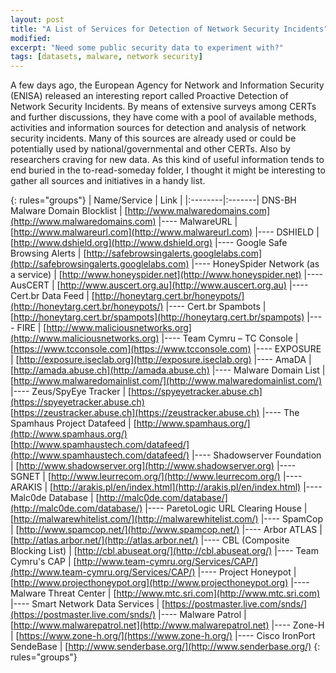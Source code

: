 ```yaml
---
layout: post
title: "A List of Services for Detection of Network Security Incidents"
modified:
excerpt: "Need some public security data to experiment with?"
tags: [datasets, malware, network security]
---
```


A few days ago, the European Agency for Network and Information Security (ENISA) released an interesting report called Proactive Detection of Network Security Incidents. By means of extensive surveys among CERTs and further discussions, they have come with a pool of available methods, activities and information sources for detection and analysis of network security incidents. Many of this sources are already used or could be potentially used by national/governmental and other CERTs. Also by researchers craving for new data. As this kind of useful information tends to end buried in the to-read-someday folder, I thought it might be interesting to gather all sources and initiatives in a handy list.

{: rules="groups"}
| Name/Service | Link |
|:--------|:-------|
DNS-BH Malware Domain Blocklist | [http://www.malwaredomains.com](http://www.malwaredomains.com)
|----
MalwareURL |[http://www.malwareurl.com](http://www.malwareurl.com)
|----
DSHIELD | [http://www.dshield.org](http://www.dshield.org)
|----
Google Safe Browsing Alerts | [http://safebrowsingalerts.googlelabs.com](http://safebrowsingalerts.googlelabs.com)
|----
HoneySpider Network (as a service) | [http://www.honeyspider.net](http://www.honeyspider.net)
|----
AusCERT | [http://www.auscert.org.au](http://www.auscert.org.au)
|----
Cert.br Data Feed | [http://honeytarg.cert.br/honeypots/](http://honeytarg.cert.br/honeypots/)
|----
Cert.br Spambots | [http://honeytarg.cert.br/spampots](http://honeytarg.cert.br/spampots)
|----
FIRE | [http://www.maliciousnetworks.org](http://www.maliciousnetworks.org)
|----
Team Cymru – TC Console | [https://www.tcconsole.com](https://www.tcconsole.com)
|----
EXPOSURE | [http://exposure.iseclab.org](http://exposure.iseclab.org)
|----
AmaDA | [http://amada.abuse.ch](http://amada.abuse.ch)
|----
Malware Domain List | [http://www.malwaredomainlist.com/](http://www.malwaredomainlist.com/)
|----
Zeus/SpyEye Tracker |  [https://spyeyetracker.abuse.ch](https://spyeyetracker.abuse.ch) <br> [https://zeustracker.abuse.ch](https://zeustracker.abuse.ch)
|----
The Spamhaus Project Datafeed | [http://www.spamhaus.org/](http://www.spamhaus.org/) <br> [http://www.spamhaustech.com/datafeed/](http://www.spamhaustech.com/datafeed/)
|----
Shadowserver Foundation | [http://www.shadowserver.org](http://www.shadowserver.org)
|----
SGNET | [http://www.leurrecom.org/](http://www.leurrecom.org/)
|----
ARAKIS | [http://arakis.pl/en/index.html](http://arakis.pl/en/index.html)
|----
Malc0de Database | [http://malc0de.com/database/](http://malc0de.com/database/)
|----
ParetoLogic URL Clearing House | [http://malwarewhitelist.com/](http://malwarewhitelist.com/)
|----
SpamCop | [http://www.spamcop.net/](http://www.spamcop.net/)
|----
Arbor ATLAS | [http://atlas.arbor.net/](http://atlas.arbor.net/)
|----
CBL (Composite Blocking List) | [http://cbl.abuseat.org/](http://cbl.abuseat.org/)
|----
Team Cymru's CAP | [http://www.team-cymru.org/Services/CAP/](http://www.team-cymru.org/Services/CAP/)
|----
Project Honeypot | [http://www.projecthoneypot.org](http://www.projecthoneypot.org)
|----
Malware Threat Center | [http://www.mtc.sri.com](http://www.mtc.sri.com)
|----
Smart Network Data Services | [https://postmaster.live.com/snds/](https://postmaster.live.com/snds/)
|----
Malware Patrol | [http://www.malwarepatrol.net](http://www.malwarepatrol.net)
|----
Zone-H | [https://www.zone-h.org/](https://www.zone-h.org/)
|----
Cisco IronPort SendeBase | [http://www.senderbase.org/](http://www.senderbase.org/)
{: rules="groups"}
